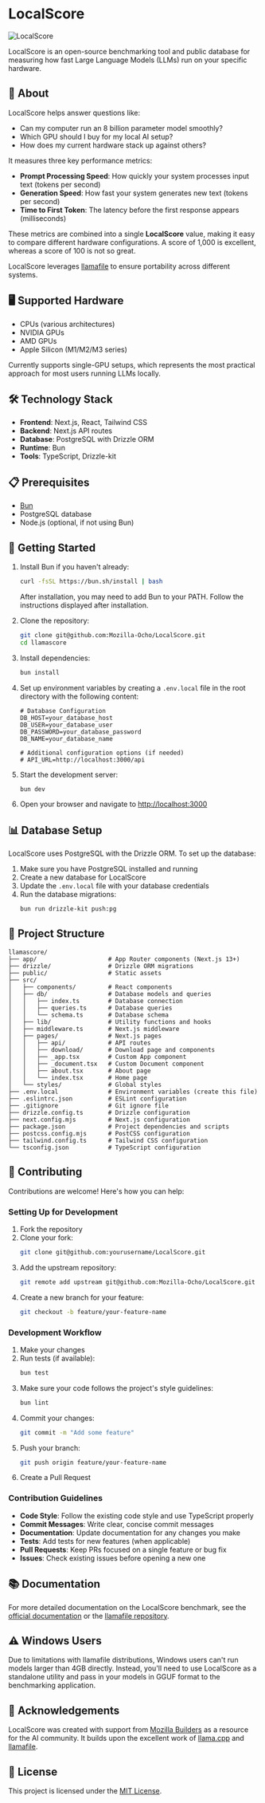 # LocalScore

![LocalScore](./public/localscore_logo.png)

LocalScore is an open-source benchmarking tool and public database for measuring how fast Large Language Models (LLMs) run on your specific hardware.

## 🚀 About

LocalScore helps answer questions like:
- Can my computer run an 8 billion parameter model smoothly?
- Which GPU should I buy for my local AI setup?
- How does my current hardware stack up against others?

It measures three key performance metrics:
- **Prompt Processing Speed**: How quickly your system processes input text (tokens per second)
- **Generation Speed**: How fast your system generates new text (tokens per second)
- **Time to First Token**: The latency before the first response appears (milliseconds)

These metrics are combined into a single **LocalScore** value, making it easy to compare different hardware configurations. A score of 1,000 is excellent, whereas a score of 100 is not so great.

LocalScore leverages [llamafile](https://github.com/Mozilla-Ocho/llamafile) to ensure portability across different systems.

## 🖥️ Supported Hardware

- CPUs (various architectures)
- NVIDIA GPUs
- AMD GPUs
- Apple Silicon (M1/M2/M3 series)

Currently supports single-GPU setups, which represents the most practical approach for most users running LLMs locally.

## 🛠️ Technology Stack

- **Frontend**: Next.js, React, Tailwind CSS
- **Backend**: Next.js API routes
- **Database**: PostgreSQL with Drizzle ORM
- **Runtime**: Bun
- **Tools**: TypeScript, Drizzle-kit

## 📋 Prerequisites

- [Bun](https://bun.sh/)
- PostgreSQL database
- Node.js (optional, if not using Bun)

## 🚀 Getting Started

1. Install Bun if you haven't already:
   ```bash
   curl -fsSL https://bun.sh/install | bash
   ```
   
   After installation, you may need to add Bun to your PATH. Follow the instructions displayed after installation.

2. Clone the repository:
   ```bash
   git clone git@github.com:Mozilla-Ocho/LocalScore.git
   cd llamascore
   ```

3. Install dependencies:
   ```bash
   bun install
   ```

4. Set up environment variables by creating a `.env.local` file in the root directory with the following content:
   ```
   # Database Configuration
   DB_HOST=your_database_host
   DB_USER=your_database_user
   DB_PASSWORD=your_database_password
   DB_NAME=your_database_name
   
   # Additional configuration options (if needed)
   # API_URL=http://localhost:3000/api
   ```

5. Start the development server:
   ```bash
   bun dev
   ```

6. Open your browser and navigate to [http://localhost:3000](http://localhost:3000)

## 📊 Database Setup

LocalScore uses PostgreSQL with the Drizzle ORM. To set up the database:

1. Make sure you have PostgreSQL installed and running
2. Create a new database for LocalScore
3. Update the `.env.local` file with your database credentials
4. Run the database migrations:
   ```bash
   bun run drizzle-kit push:pg
   ```

## 📝 Project Structure

```
llamascore/
├── app/                    # App Router components (Next.js 13+)
├── drizzle/                # Drizzle ORM migrations
├── public/                 # Static assets
├── src/
│   ├── components/         # React components
│   ├── db/                 # Database models and queries
│   │   ├── index.ts        # Database connection
│   │   ├── queries.ts      # Database queries
│   │   └── schema.ts       # Database schema
│   ├── lib/                # Utility functions and hooks
│   ├── middleware.ts       # Next.js middleware
│   ├── pages/              # Next.js pages
│   │   ├── api/            # API routes
│   │   ├── download/       # Download page and components
│   │   ├── _app.tsx        # Custom App component
│   │   ├── _document.tsx   # Custom Document component
│   │   ├── about.tsx       # About page
│   │   └── index.tsx       # Home page
│   └── styles/             # Global styles
├── .env.local              # Environment variables (create this file)
├── .eslintrc.json          # ESLint configuration
├── .gitignore              # Git ignore file
├── drizzle.config.ts       # Drizzle configuration
├── next.config.mjs         # Next.js configuration
├── package.json            # Project dependencies and scripts
├── postcss.config.mjs      # PostCSS configuration
├── tailwind.config.ts      # Tailwind CSS configuration
└── tsconfig.json           # TypeScript configuration
```

## 🤝 Contributing

Contributions are welcome! Here's how you can help:

### Setting Up for Development

1. Fork the repository
2. Clone your fork:
   ```bash
   git clone git@github.com:yourusername/LocalScore.git
   ```
3. Add the upstream repository:
   ```bash
   git remote add upstream git@github.com:Mozilla-Ocho/LocalScore.git
   ```
4. Create a new branch for your feature:
   ```bash
   git checkout -b feature/your-feature-name
   ```

### Development Workflow

1. Make your changes
2. Run tests (if available):
   ```bash
   bun test
   ```
3. Make sure your code follows the project's style guidelines:
   ```bash
   bun lint
   ```
4. Commit your changes:
   ```bash
   git commit -m "Add some feature"
   ```
5. Push your branch:
   ```bash
   git push origin feature/your-feature-name
   ```
6. Create a Pull Request

### Contribution Guidelines

- **Code Style**: Follow the existing code style and use TypeScript properly
- **Commit Messages**: Write clear, concise commit messages
- **Documentation**: Update documentation for any changes you make
- **Tests**: Add tests for new features (when applicable)
- **Pull Requests**: Keep PRs focused on a single feature or bug fix
- **Issues**: Check existing issues before opening a new one

## 📚 Documentation

For more detailed documentation on the LocalScore benchmark, see the [official documentation](https://github.com/Mozilla-Ocho/LocalScore) or the [llamafile repository](https://github.com/cjpais/llamafile/tree/cjpais/localscore/llama.cpp/localscore).

## ⚠️ Windows Users

Due to limitations with llamafile distributions, Windows users can't run models larger than 4GB directly. Instead, you'll need to use LocalScore as a standalone utility and pass in your models in GGUF format to the benchmarking application.

## 🙏 Acknowledgements

LocalScore was created with support from [Mozilla Builders](https://builders.mozilla.org/) as a resource for the AI community. It builds upon the excellent work of [llama.cpp](https://github.com/ggml-org/llama.cpp) and [llamafile](https://github.com/Mozilla-Ocho/llamafile).

## 📄 License

This project is licensed under the [MIT License](LICENSE).
